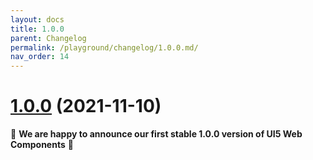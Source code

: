 ```yaml
---
layout: docs
title: 1.0.0
parent: Changelog
permalink: /playground/changelog/1.0.0.md/
nav_order: 14
---
```


# [1.0.0](https://github.com/SAP/ui5-webcomponents/compare/v1.0.0-rc.16...v1.0.0) (2021-11-10)


👏 **We are happy to announce our first stable 1.0.0 version of UI5 Web Components** 👏